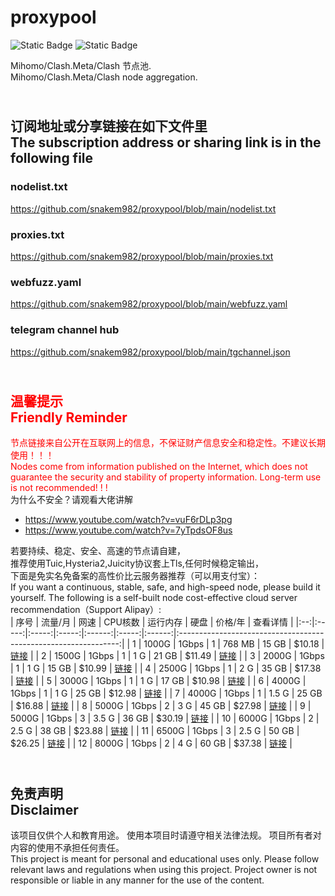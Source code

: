 # proxypool

![Static Badge](https://img.shields.io/badge/ss|ssr|vmess|vless|trojan-free-orange)
![Static Badge](https://img.shields.io/badge/tuic|hysteria|hysteria2-free-orange)

Mihomo/Clash.Meta/Clash 节点池.
<br/>
Mihomo/Clash.Meta/Clash node aggregation.

## <br>订阅地址或分享链接在如下文件里<br>The subscription address or sharing link is in the following file
### nodelist.txt
https://github.com/snakem982/proxypool/blob/main/nodelist.txt
### proxies.txt
https://github.com/snakem982/proxypool/blob/main/proxies.txt
### webfuzz.yaml
https://github.com/snakem982/proxypool/blob/main/webfuzz.yaml
### telegram channel hub
https://github.com/snakem982/proxypool/blob/main/tgchannel.json

## <br><font color="red">温馨提示<br/>Friendly Reminder</font>
<font color="red">节点链接来自公开在互联网上的信息，不保证财产信息安全和稳定性。不建议长期使用！！！<br/>
Nodes come from information published on the Internet,
which does not guarantee the security and stability of property information.
Long-term use is not recommended! ! !</font><br/>
为什么不安全？请观看大佬讲解 <br/> 
- https://www.youtube.com/watch?v=vuF6rDLp3pg
- https://www.youtube.com/watch?v=7yTpdsOF8us<br/>

若要持续、稳定、安全、高速的节点请自建，<br/>
推荐使用Tuic,Hysteria2,Juicity协议套上Tls,任何时候稳定输出，<br/>
下面是免实名免备案的高性价比云服务器推荐（可以用支付宝）：<br/>
If you want a continuous, stable, safe, and high-speed node, please build it yourself.
The following is a self-built node cost-effective cloud server recommendation（Support Alipay）:<br/>
| 序号 | 流量/月  |  网速   | CPU核数 |  运行内存  |  硬盘   |  价格/年  |                              查看详情                               |
|:--:|:-----:|:-----:|:-----:|:------:|:-----:|:------:|:---------------------------------------------------------------:|
| 1  | 1000G | 1Gbps |   1   | 768 MB | 15 GB | $10.18 | [链接](https://my.racknerd.com/aff.php?aff=8613&pid=792 "点击查看") |
| 2  | 1500G | 1Gbps |   1   |  1 G   | 21 GB | $11.49 | [链接](https://my.racknerd.com/aff.php?aff=8613&pid=826 "点击查看") |
| 3  | 2000G | 1Gbps |   1   |  1 G   | 15 GB | $10.99 | [链接](https://my.racknerd.com/aff.php?aff=8613&pid=838 "点击查看") |
| 4  | 2500G | 1Gbps |   1   |  2 G   | 35 GB | $17.38 | [链接](https://my.racknerd.com/aff.php?aff=8613&pid=827 "点击查看") |
| 5  | 3000G | 1Gbps |   1   |  1 G   | 17 GB | $10.98 | [链接](https://my.racknerd.com/aff.php?aff=8613&pid=358 "点击查看") |
| 6  | 4000G | 1Gbps |   1   |  1 G   | 25 GB | $12.98 | [链接](https://my.racknerd.com/aff.php?aff=8613&pid=735 "点击查看") |
| 7  | 4000G | 1Gbps |   1   | 1.5 G  | 25 GB | $16.88 | [链接](https://my.racknerd.com/aff.php?aff=8613&pid=839 "点击查看") |
| 8  | 5000G | 1Gbps |   2   |  3 G   | 45 GB | $27.98 | [链接](https://my.racknerd.com/aff.php?aff=8613&pid=828 "点击查看") |
| 9  | 5000G | 1Gbps |   3   | 3.5 G  | 36 GB | $30.19 | [链接](https://my.racknerd.com/aff.php?aff=8613&pid=125 "点击查看") |
| 10 | 6000G | 1Gbps |   2   | 2.5 G  | 38 GB | $23.88 | [链接](https://my.racknerd.com/aff.php?aff=8613&pid=840 "点击查看") |
| 11 | 6500G | 1Gbps |   3   | 2.5 G  | 50 GB | $26.25 | [链接](https://my.racknerd.com/aff.php?aff=8613&pid=157 "点击查看") |
| 12 | 8000G | 1Gbps |   2   |  4 G   | 60 GB | $37.38 | [链接](https://my.racknerd.com/aff.php?aff=8613&pid=829 "点击查看") |

## <br>免责声明 <br/>Disclaimer
该项目仅供个人和教育用途。
使用本项目时请遵守相关法律法规。
项目所有者对内容的使用不承担任何责任。
<br/>
This project is meant for personal and educational uses only.
Please follow relevant laws and regulations when using this project.
Project owner is not responsible or liable in any manner for the use of the content.
